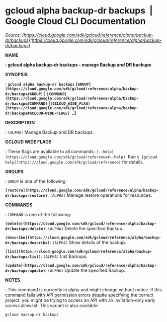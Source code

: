 # gcloud alpha backup-dr backups  |  Google Cloud CLI Documentation

*Source: [https://cloud.google.com/sdk/gcloud/reference/alpha/backup-dr/backups](https://cloud.google.com/sdk/gcloud/reference/alpha/backup-dr/backups)*

**NAME**

: **gcloud alpha backup-dr backups - manage Backup and DR backups**

**SYNOPSIS**

: **`gcloud alpha backup-dr backups` `[GROUP](https://cloud.google.com/sdk/gcloud/reference/alpha/backup-dr/backups#GROUP)` | `[COMMAND](https://cloud.google.com/sdk/gcloud/reference/alpha/backup-dr/backups#COMMAND)` [`[GCLOUD_WIDE_FLAG](https://cloud.google.com/sdk/gcloud/reference/alpha/backup-dr/backups#GCLOUD-WIDE-FLAGS) …`]**

**DESCRIPTION**

: `(ALPHA)` Manage Backup and DR backups.

**GCLOUD WIDE FLAGS**

: These flags are available to all commands: `[--help](https://cloud.google.com/sdk/gcloud/reference#--help)`.
Run `$ [gcloud help](https://cloud.google.com/sdk/gcloud/reference)` for details.

**GROUPS**

: ``GROUP`` is one of the following:

**`[restore](https://cloud.google.com/sdk/gcloud/reference/alpha/backup-dr/backups/restore)`**:
`(ALPHA)` Manage restore operations for resources.

**COMMANDS**

: ``COMMAND`` is one of the following:

**`[delete](https://cloud.google.com/sdk/gcloud/reference/alpha/backup-dr/backups/delete)`**:
`(ALPHA)` Delete the specified Backup.

**`[describe](https://cloud.google.com/sdk/gcloud/reference/alpha/backup-dr/backups/describe)`**:
`(ALPHA)` Show details of the backup.

**`[list](https://cloud.google.com/sdk/gcloud/reference/alpha/backup-dr/backups/list)`**:
`(ALPHA)` List Backups.

**`[update](https://cloud.google.com/sdk/gcloud/reference/alpha/backup-dr/backups/update)`**:
`(ALPHA)` Update the specified Backup.

**NOTES**

: This command is currently in alpha and might change without notice. If this
command fails with API permission errors despite specifying the correct project,
you might be trying to access an API with an invitation-only early access
allowlist. This variant is also available:

```
gcloud backup-dr backups
```